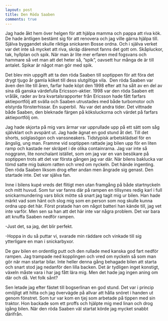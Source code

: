 ```yaml
---
layout: post
title: Den Röda Saaben
comments: true
---
```


Jag hade åkt hem över helgen för att hjälpa mamma och pappa att riva kök. De hade äntligen bestämt sig för att renovera och jag ville gärna hjälpa till. Själva byggandet skulle riktiga snickaren Bosse ordna. Och i själva verket var det inte så mycket att riva, skräp däremot fanns det gott om. Skåpluckor, tak, hyllplan och spik. När man är lite mer erfaren med fogsvans och hammare så vet man att det heter så, ”spik”, oavsett hur många de är till antalet. Spikar är något man gör med spik. 

Det blev min uppgift att ta den röda Saaben till soptippen för att föra det drygt tjugo år gamla köket till dess slutgiltiga vila.  Den röda Saaben var även den lite till åren, farfar hade köpt den 1998 efter att ha sålt av en del av sina då ganska värdefulla Ericsson-aktier. 1998 var den röda Saaben ett vrålåk, rader av bra kvartalsrapporter från Ericsson hade fått farfars aktieportfölj att svälla och Saaben utrustades med både turbomotor och elstyrda fönsterhissar. En superbil.  Nu var det andra tider. Det vittnade både Saaben, den bleknade färgen på köksluckorna och värdet på farfars aktieportfölj om. 
 
Jag hade skjorta på mig vars ärmar var upprullade upp på ett sätt som såg självklart och avspänt ut. Jag hade ägnat en god stund åt det. Till det shorts, solglasögon och vanssneakers. Tidstypisk arbetsklädsel för en ängslig, ung man. Framme vid soptippen rattade jag bilen upp för en liten ramp och kastade ner skräpet i de olika containrarna. Jag var inte så noggrann, lite nonchalant istället, som om jag var en van besökare på soptippen trots att det var första gången jag var där. När bilens baklucka var tömd satte mig bakom ratten och vred om nyckeln. Det hände ingenting. Den röda Saaben liksom drog efter andan men ångrade sig genast. Den startade inte. Det var själva fan.
 
Inne i bilens kupé vreds det flitigt men utan framgång på både startnyckeln och mitt huvud. Som tur var fanns där på rampen en tillsynes redig karl i full snickarmundering vars blick mötte så snart jag tagit mig ur bilen. Han hade märkt vad som hänt och slog mig som en person som nog skulle kunna ordna upp det här.  Först pratade han om något batteri han kände till, jag vet inte varför. Men sen sa han att det här inte var några problem. Det var bara att knuffa Saaben nedför rampen. 

-Just det, sa jag, det blir perfekt.<p></p>
-Hoppa in du så puttar vi, svarade min räddare och vinkade till sig ytterligare en man i snickarbyxor. 

De gav bilen en ordentlig putt och den rullade med kanska god fart nedför rampen. Jag trampade ned kopplingen och vred om nyckeln så som man gör när man startar bilar. Inte heller denna gång behagade bilen att starta och snart stod jag nedanför den lilla backen. Det är tydligen inget konstigt, växeln måste vara i har jag fått lära mig. Men det hade jag ingen aning om där och då. Vet folk sånt? 

Sen letade jag efter fästet till bogserlinan en god stund. Det var i princip omöjligt att hitta och jag övervägde på allvar att hålla snöret i handen ut genom fönstret. Som tur var kom en tjej som arbetade på tippen med sin traktor. Hon backade som ett proffs och hjälpte mig med linan och drog igång bilen. När den röda Saaben väl startat körde jag mycket snabbt därifrån. 
 

